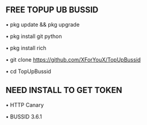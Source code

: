 ## FREE TOPUP UB BUSSID

• pkg update && pkg upgrade

• pkg install git python

• pkg install rich

• git clone https://github.com/XForYouX/TopUpBussid

• cd TopUpBussid

## NEED INSTALL TO GET TOKEN

• HTTP Canary

• BUSSID 3.6.1
